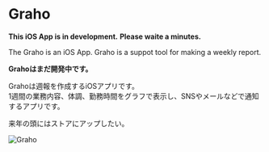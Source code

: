 Graho
=====

**This iOS App is in development.**
**Please waite a minutes.**

The Graho is an iOS App. Graho is a suppot tool for making a weekly report.

**Grahoはまだ開発中です。**

Grahoは週報を作成するiOSアプリです。  
1週間の業務内容、体調、勤務時間をグラフで表示し、SNSやメールなどで通知するアプリです。

来年の頭にはストアにアップしたい。

![Graho](http://keepingblog.net/github_images/Graho_images/graho_readme180.png)
